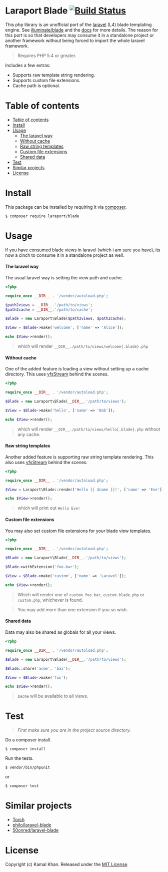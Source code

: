 Laraport Blade [![Build Status](https://travis-ci.org/laraport/blade.svg?branch=master)](https://travis-ci.org/laraport/blade)
======
This php library is an unofficial port of the [laravel](http://laravel.com/) (L4) blade templating engine. See [illuminate/blade](https://github.com/illuminate/view/tree/4.2) and the [docs](https://laravel.com/docs/4.2/templates) for more details. The reason for this port is so that developers may consume it in a standalone project or another framework without being forced to import the whole laravel framework.

> Requires PHP 5.4 or greater.

Includes a few extras:
- Supports raw template string rendering.
- Supports custom file extensions.
- Cache path is optional.

# Table of contents

- [Table of contents](#table-of-contents)
- [Install](#install)
- [Usage](#usage)
	- [The laravel way](#the-laravel-way)
	- [Without cache](#without-cache)
	- [Raw string templates](#raw-string-templates)
	- [Custom file extensions](#custom-file-extensions)
	- [Shared data](#shared-data)
- [Test](#test)
- [Similar projects](#similar-projects)
- [License](#license)

# Install

This package can be installed by requiring it via [composer](https://getcomposer.org).

```shell
$ composer require laraport/blade
```

# Usage

If you have consumed blade views in laravel (which i am sure you have), its now a cinch to consume it in a standalone project as well.

#### The laravel way

The usual laravel way is setting the view path and cache.

```php
<?php

require_once __DIR__ . '/vendor/autoload.php';

$path2views = __DIR__.'/path/to/views';
$path2cache = __DIR__.'/path/to/cache';

$Blade = new Laraport\Blade($path2views, $path2cache);

$View = $Blade->make('welcome', ['name' => 'Alice']);

echo $View->render();

```

> which will render `__DIR__./path/to/views/welcome{.blade}.php`

#### Without cache

One of the added feature is loading a view without setting up a cache directory. This uses [vfsStream](https://github.com/mikey179/vfsStream) behind the scenes.

```php
<?php

require_once __DIR__ . '/vendor/autoload.php';

$Blade = new Laraport\Blade(__DIR__.'/path/to/views');

$View = $Blade->make('hello', ['name' => 'Bob']);

echo $View->render();

```

> which will render `__DIR__./path/to/views/hello{.blade}.php` without any cache.

#### Raw string templates

Another added feature is supporting raw string template rendering. This also uses [vfsStream](https://github.com/mikey179/vfsStream) behind the scenes.

```php
<?php

require_once __DIR__ . '/vendor/autoload.php';

$View = Laraport\Blade::render('Hello {{ $name }}!', ['name' => 'Eve']);

echo $View->render();

```

> which will print out `Hello Eve!`

#### Custom file extensions

You may also set custom file extensions for your blade view templates.

```php
<?php

require_once __DIR__ . '/vendor/autoload.php';

$Blade = new Laraport\Blade(__DIR__.'/path/to/views');

$Blade->withExtension('foo.bar');

$View = $Blade->make('custom', ['name' => 'Laravel']);

echo $View->render();

```

> Which will render one of `custom.foo.bar`, `custom.blade.php` or `custom.php`, whichever is found.

> You may add more than one extension if you so wish.

#### Shared data

Data may also be shared as globals for all your views.

```php
<?php

require_once __DIR__ . '/vendor/autoload.php';

$Blade = new Laraport\Blade(__DIR__.'/path/to/views');

$Blade::share('acme', 'baz');

$View = $Blade->make('foo');

echo $View->render();

```

> `$acme` will be available to all views.

# Test
> *First make sure you are in the project source directory.*

Do a composer install.
```shell
$ composer install
```
Run the tests.
```shell
$ vendor/bin/phpunit
```
or
```shell
$ composer test
```

# Similar projects

- [Torch](https://github.com/mattstauffer/Torch/tree/4.2)
- [philo/laravel-blade](https://github.com/PhiloNL/Laravel-Blade)
- [50onred/laravel-blade](https://github.com/spatie/laravel-blade)

# License

Copyright (c) Kamal Khan.
Released under the [MIT License](http://opensource.org/licenses/MIT).
